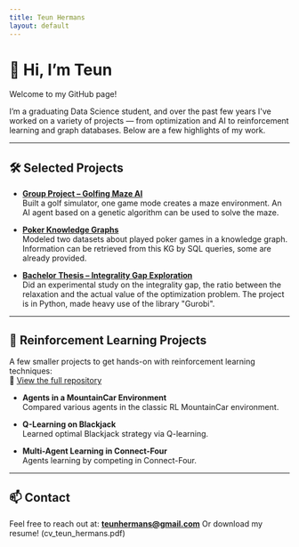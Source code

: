 ```yaml
---
title: Teun Hermans
layout: default
---
```


# 👋 Hi, I’m Teun

Welcome to my GitHub page!

I’m a graduating Data Science student, and over the past few years I've worked on a variety of projects — from optimization and AI to reinforcement learning and graph databases. Below are a few highlights of my work.

---

## 🛠️ Selected Projects

- **[Group Project – Golfing Maze AI](https://github.com/TessaDerks/Putting-group_09)**  
  Built a golf simulator, one game mode creates a maze environment. An AI agent based on a genetic algorithm can be used to solve the maze.

- **[Poker Knowledge Graphs](https://github.com/teunhermans/Poker_KG)**  
  Modeled two datasets about played poker games in a knowledge graph. Information can be retrieved from this KG by SQL queries, some are already provided.

- **[Bachelor Thesis – Integrality Gap Exploration](https://github.com/teunhermans/Thesis-code)**  
  Did an experimental study on the integrality gap, the ratio between the relaxation and the actual value of the optimization problem. The project is in Python, made heavy use of the library "Gurobi".

---

## 🧠 Reinforcement Learning Projects

A few smaller projects to get hands-on with reinforcement learning techniques:  
🔗 [View the full repository](https://github.com/teunhermans/Reinforcement_learning_projects)

- **Agents in a MountainCar Environment**  
  Compared various agents in the classic RL MountainCar environment.

- **Q-Learning on Blackjack**  
  Learned optimal Blackjack strategy via Q-learning.

- **Multi-Agent Learning in Connect-Four**  
  Agents learning by competing in Connect-Four.

---

## 📫 Contact

Feel free to reach out at: **teunhermans@gmail.com**
Or download my resume! (cv_teun_hermans.pdf)

